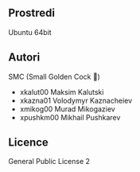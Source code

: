 Prostredi
---------

Ubuntu 64bit

Autori
------
SMC (Small Golden Cock 🐓)

- xkalut00 Maksim Kalutski
- xkazna01 Volodymyr Kaznacheiev
- xmikog00 Murad Mikogaziev
- xpushkm00 Mikhail Pushkarev

Licence
-------

General Public License 2

